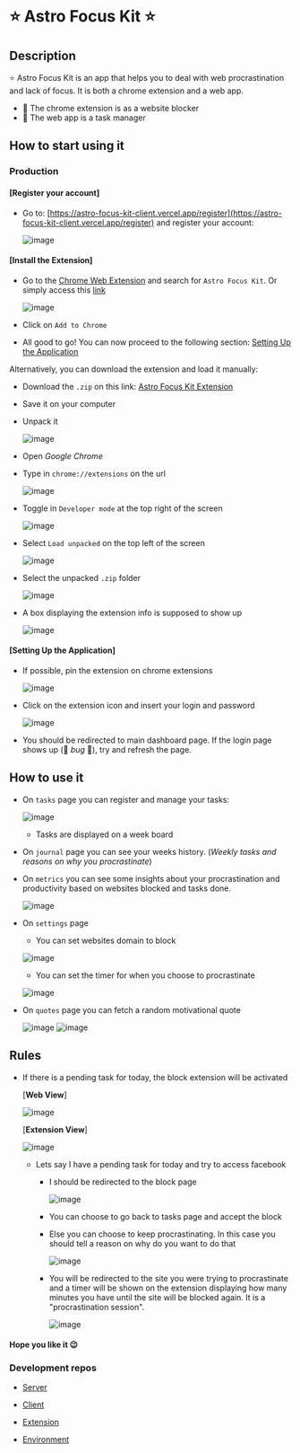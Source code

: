 # :star: Astro Focus Kit :star:
## Description
:star: Astro Focus Kit is an app that helps you to deal with web procrastination and lack of focus. It is both a chrome extension and a web app.
- 🚫 The chrome extension is as a website blocker
- 📆 The web app is a task manager

## How to start using it

### Production
#### [**Register your account**]
- Go to: [https://astro-focus-kit-client.vercel.app/register](https://astro-focus-kit-client.vercel.app/register) and register your account:

  ![image](https://user-images.githubusercontent.com/51006938/204972559-fde79bed-d2de-4721-90ab-ade59c1224d9.png)

#### [**Install the Extension**]
- Go to the [Chrome Web Extension](https://chrome.google.com/webstore) and search for `Astro Focus Kit`. Or simply access this [link](https://chrome.google.com/webstore/detail/astro-focus-kit-extension/eoepehbjoahjnefiddgjgaenfkfbihgm?hl=pt-br)

  ![image](https://user-images.githubusercontent.com/51006938/205776840-3efe82bf-9822-411f-9f99-84130a488c3b.png)

- Click on `Add to Chrome`
- All good to go! You can now proceed to the following section: [Setting Up the Application](https://github.com/aloefflerj/astro-focus-kit#setting-up-the-application)

Alternatively, you can download the extension and load it manually:

- Download the `.zip` on this link: [Astro Focus Kit Extension](https://agenciakapi.com/astro/extension.zip)
- Save it on your computer
- Unpack it

  ![image](https://user-images.githubusercontent.com/51006938/204973046-07e7f788-1165-4c98-8f46-e9235ee65199.png)
- Open _Google Chrome_
- Type in `chrome://extensions` on the url

  ![image](https://user-images.githubusercontent.com/51006938/204973304-093b5ad5-0d60-4786-aa42-a53df872c937.png)
- Toggle in `Developer mode` at the top right of the screen

  ![image](https://user-images.githubusercontent.com/51006938/204974590-f782ec44-d9b2-4e60-9e9a-92e16bbfa8e3.png)

- Select `Load unpacked` on the top left of the screen

  ![image](https://user-images.githubusercontent.com/51006938/204974667-8f81b3cc-84d4-4735-9572-a44f01ee4693.png)

- Select the unpacked `.zip` folder

  ![image](https://user-images.githubusercontent.com/51006938/204975019-4d4404fb-5a30-4728-954c-38c80184b127.png)

- A box displaying the extension info is supposed to show up

  ![image](https://user-images.githubusercontent.com/51006938/204975133-0585ef50-b213-41b0-a37d-3d3dae602530.png)

#### [**Setting Up the Application**]

- If possible, pin the extension on chrome extensions

  ![image](https://user-images.githubusercontent.com/51006938/204975229-5c19aa53-dafc-4406-b8f3-ba7b4ee5198b.png)
  
- Click on the extension icon and insert your login and password

  ![image](https://user-images.githubusercontent.com/51006938/204975488-94c3378a-6dfd-4423-98ad-e2ddec879133.png)
  
- You should be redirected to main dashboard page. If the login page shows up (:bug: _bug_ 🤦), try and refresh the page.


## How to use it
- On `tasks` page you can register and manage your tasks:

  ![image](https://user-images.githubusercontent.com/51006938/204976331-1361680e-0ffd-4ee7-87bf-fe35f33c36be.png)
  - Tasks are displayed on a week board
  
- On `journal` page you can see your weeks history. (_Weekly tasks and reasons on why you procrastinate_)

- On `metrics` you can see some insights about your procrastination and productivity based on websites blocked and tasks done.

  ![image](https://user-images.githubusercontent.com/51006938/204976736-045dbaa0-c87c-45e2-94bf-085c67f8874a.png)

- On `settings` page
  - You can set websites domain to block
  
  ![image](https://user-images.githubusercontent.com/51006938/204976881-3f28f12e-9409-469a-b3ff-04be0ae50508.png)
  - You can set the timer for when you choose to procrastinate
  
  ![image](https://user-images.githubusercontent.com/51006938/204976997-2e6ace41-a751-4034-90b4-ef60f29a4ffc.png)
- On `quotes` page you can fetch a random motivational quote

  ![image](https://user-images.githubusercontent.com/51006938/204977153-21c6da65-d0b0-4674-9549-dda030e96e14.png)
  ![image](https://user-images.githubusercontent.com/51006938/204977347-88df03be-379c-48be-9561-69773b63363e.png)

## Rules
- If there is a pending task for today, the block extension will be activated

  [**Web View**]
  
  ![image](https://user-images.githubusercontent.com/51006938/204977890-2ec23c78-ef41-4afd-9d0b-5cd034b99c5e.png)

  [**Extension View**]
  
  ![image](https://user-images.githubusercontent.com/51006938/204977709-fd962829-9b59-42da-9faa-0b087e8754b6.png)
  
  - Lets say I have a pending task for today and try to access facebook
    - I should be redirected to the block page
    
      ![image](https://user-images.githubusercontent.com/51006938/204978324-d40feece-6e83-4d03-893d-184bac286fe9.png)
    - You can choose to go back to tasks page and accept the block
    - Else you can choose to keep procrastinating. In this case you should tell a reason on why do you want to do that
    
      ![image](https://user-images.githubusercontent.com/51006938/204978578-1f9da780-1534-418b-a8c6-6551db6d447a.png)
     
    - You will be redirected to the site you were trying to procrastinate and a timer will be shown on the extension displaying how many minutes you have until the site will be blocked again. It is a "procrastination session".
    
      ![image](https://user-images.githubusercontent.com/51006938/204978878-3dba1e16-a30d-4082-af0a-b59506a3dfdb.png)

#### Hope you like it 😉

### Development repos
- [Server](https://github.com/aloefflerj/astro-focus-kit-server)

- [Client](https://github.com/aloefflerj/astro-focus-kit-client)

- [Extension](https://github.com/aloefflerj/astro-focus-kit-chrome-extension)

- [Environment](https://github.com/aloefflerj/astro-focus-kit-env)
